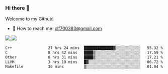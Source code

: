 ### Hi there 👋

<!--
**clingfei/clingfei** is a ✨ _special_ ✨ repository because its `README.md` (this file) appears on your GitHub profile.

Here are some ideas to get you started:

- 🔭 I’m currently working on ...
- 🌱 I’m currently learning ...
- 👯 I’m looking to collaborate on ...
- 🤔 I’m looking for help with ...
- 💬 Ask me about ...
- 📫 How to reach me: ...
- 😄 Pronouns: ...
- ⚡ Fun fact: ...
-->
Welcome to my Github!
- 📧 How to reach me: clf700383@gmail.com

<a href="https://github.com/anuraghazra/github-readme-stats">
  <img src="https://github-readme-stats.vercel.app/api?username=clingfei&count_private=true&show_icons=true&include_all_commits=true&line_height=21&hide_border=true&repo=github-readme-stats" />
</a>
<a href="https://github.com/anuraghazra/convoychat">
  <img src="https://github-readme-stats.vercel.app/api/top-langs/?username=clingfei&hide=Tcl,Perl,Makefile,CSS,HTML,Yacc,Lex,Verilog&langs_count=6&layout=compact&hide_border=true&repo=convoychat" />
</a>

<!--START_SECTION:waka-->

```txt
C++                27 hrs 24 mins  █████████████▓░░░░░░░░░░░   55.32 %
C                  8 hrs 42 mins   ████▒░░░░░░░░░░░░░░░░░░░░   17.59 %
Other              8 hrs 31 mins   ████▒░░░░░░░░░░░░░░░░░░░░   17.21 %
LLVM               3 hrs 19 mins   █▓░░░░░░░░░░░░░░░░░░░░░░░   06.72 %
Makefile           30 mins         ▒░░░░░░░░░░░░░░░░░░░░░░░░   01.04 %
```

<!--END_SECTION:waka-->

